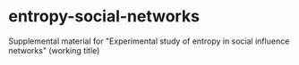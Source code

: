 # entropy-social-networks
Supplemental material for "Experimental study of entropy in social influence networks" (working title)
